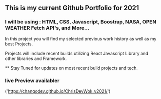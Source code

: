 ## This is my current Github Portfolio for 2021

### I will be using : HTML, CSS, Javascript, Boostrap, NASA, OPEN WEATHER Fetch API's, and More...

In this project you will find my selected previous work history as well as my best Projects.

Projects will include recent builds utilizing React Javascript Library and other libraries and Framework.

\*\* Stay Tuned for updates on most recent build projects and tech.

### live Preview availabler

('https://chanqodev.github.io/ChrisDevWok_v2021/')
